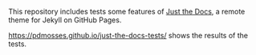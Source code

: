 This repository includes tests some features of [Just the Docs], a remote theme for Jekyll on GitHub Pages.

<https://pdmosses.github.io/just-the-docs-tests/> shows the results of the tests.

[Just the Docs]: https://github.com/pmarsceill/just-the-docs
